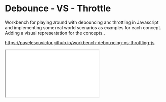 # Debounce - VS - Throttle
Workbench for playing around with debouncing and throttling in Javascript and implementing some real world scenarios as examples for each concept.
Adding a visual representation for the concepts..

https://pavelescuvictor.github.io/workbench-debouncing-vs-throttling-js
<iframe src="[https://www.w3schools.com](https://pavelescuvictor.github.io/workbench-debouncing-vs-throttling-js)" title="Debounce-vs-Throttle"></iframe>
